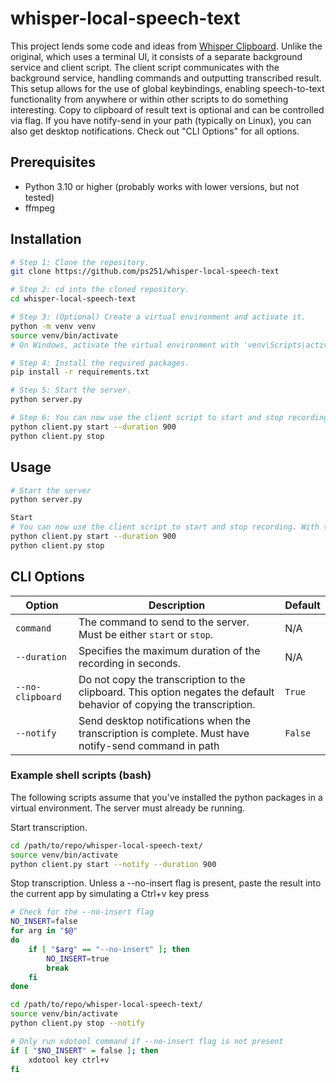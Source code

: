 # whisper-local-speech-text

This project lends some code and ideas from [Whisper Clipboard](https://openai.com/research/whisper). Unlike the original, which uses a terminal UI, it consists of a separate background service and client script. The client script communicates with the background service, handling commands and outputting transcribed result. This setup allows for the use of global keybindings, enabling speech-to-text functionality from anywhere or within other scripts to do something interesting. 
Copy to clipboard of result text is optional and can be controlled via flag. If you have notify-send in your path (typically on Linux), you can also get desktop notifications. Check out "CLI Options" for all options.

## Prerequisites
* Python 3.10 or higher (probably works with lower versions, but not tested)
* ffmpeg


## Installation

```bash
# Step 1: Clone the repository.
git clone https://github.com/ps251/whisper-local-speech-text

# Step 2: cd into the cloned repository.
cd whisper-local-speech-text

# Step 3: (Optional) Create a virtual environment and activate it.
python -m venv venv
source venv/bin/activate
# On Windows, activate the virtual environment with 'venv\Scripts\activate'

# Step 4: Install the required packages.
pip install -r requirements.txt

# Step 5: Start the server.
python server.py

# Step 6: You can now use the client script to start and stop recording. With the stop command you will also get the result text to stdout 
python client.py start --duration 900
python client.py stop

```

## Usage


```bash
# Start the server
python server.py

Start 
# You can now use the client script to start and stop recording. With the stop command you will also get the result text to stdout
python client.py start --duration 900
python client.py stop
```

## CLI Options


| **Option**             | **Description**                                    | **Default** |
|------------------------|----------------------------------------------------|-------------|
| `command`              | The command to send to the server. Must be either `start` or `stop`. | N/A         |
| `--duration`           | Specifies the maximum duration of the recording in seconds. | N/A         |
| `--no-clipboard`       | Do not copy the transcription to the clipboard. This option negates the default behavior of copying the transcription. | `True`      |
| `--notify`             | Send desktop notifications when the transcription is complete. Must have notify-send command in path | `False`     |


### Example shell scripts (bash)

The following scripts assume that you've installed the python packages in a virtual environment. The server must already be running.

Start transcription.
```bash
cd /path/to/repo/whisper-local-speech-text/
source venv/bin/activate
python client.py start --notify --duration 900
```

Stop transcription. Unless a --no-insert flag is present, paste the result into the current app by simulating a Ctrl+v key press
```bash
# Check for the --no-insert flag
NO_INSERT=false
for arg in "$@"
do
    if [ "$arg" == "--no-insert" ]; then
        NO_INSERT=true
        break
    fi
done

cd /path/to/repo/whisper-local-speech-text/
source venv/bin/activate
python client.py stop --notify

# Only run xdotool command if --no-insert flag is not present
if [ "$NO_INSERT" = false ]; then
    xdotool key ctrl+v
fi

```
